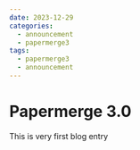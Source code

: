 ```yaml
---
date: 2023-12-29
categories:
  - announcement
  - papermerge3
tags:
  - papermerge3
  - announcement
---
```


# Papermerge 3.0

This is very first blog entry
